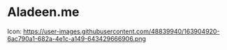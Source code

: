 # Aladeen.me

Icon: https://user-images.githubusercontent.com/48839940/163904920-6ac790a1-682a-4e1c-a149-643429666906.png
